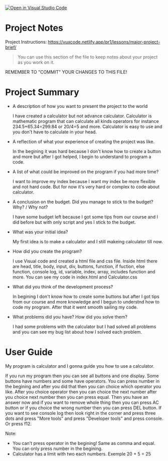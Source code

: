 [![Open in Visual Studio Code](https://classroom.github.com/assets/open-in-vscode-f059dc9a6f8d3a56e377f745f24479a46679e63a5d9fe6f495e02850cd0d8118.svg)](https://classroom.github.com/online_ide?assignment_repo_id=6022713&assignment_repo_type=AssignmentRepo)
# Project Notes

Project Instructions: https://vuxcode.netlify.app/pr1/lessons/major-project-brief/

> You can use this section of the file to keep notes about your project as you work on it.

REMEMBER TO "COMMIT" YOUR CHANGES TO THIS FILE!

# Project Summary

* A description of how you want to present the project to the world
  
  I have created a calculator but not advance calculator. Calculator is mathematic program that can calculate all kinds operators for instance 234.5+65.34=299.84 or 20/4=5
  and more. Calculator is easy to use and you don't have to calculate in your head.

* A reflection of what your experience of creating the project was like.
  
  In the begining it was hard because I don't know how to create a button and more but after I got helped, I begin to understand to program a code.
  
* A list of what could be improved on the program if you had more time?
  
  I want to improve my index because I want my index be more flexible and not hard code. But for now it's very hard or complex to code about calculator.
  
* A conclusion on the budget. Did you manage to stick to the budget? Why? / Why not?
  
  I have some budget left because I got some tips from our course and I did before but with only script and yes I stick to the budget.
  
* What was your initial idea?
  
  My first idea is to make a calculator and I still makeing calculator till now. 
  
* How did you create the program?
  
  I use Visual code and created a html file and css file. Inside html there are head, title, body, input, div, buttons, function, if fuction, else function, console log, id,
  variable, index, array, includes function and more. You can see my code in index.html and Calculator.css
  
* What did you think of the development process?
  
  In begining I don't know how to create some buttons but after I got tips from our course and more knowledge and I begun to understnd how to code my program.
  After that it went smooth sailing my code.
  
* What problems did you have? How did you solve them?
  
  I had some problems with the calculator but I had solved all problems and you can see my bug list about how I solved each problem.


# User Guide

My program is calculator and I gonna guide you how to use a calculator.

If you run my program then you can see all buttons and one display. Some buttons have numbers and some have operators. 
You can press number in the begining and after you did that then you can choice which operator you like. 
After you choice operator then you can choice the next number after you choice next number then you can press equal.
Then you have an answer now and if you want to remove whole thing then you can press AC button or if you choice the wrong number then you can press DEL button. 
If you want to see console log then look right in the corner and press three dots and press "More tools" and press "Developer tools" and press console. Or press f12.

Note: 
* You can't press operator in the begining! Same as comma and equal. You can only press number in the begining.
* Calculator has a limit with two each numbers. Exemple 20 + 5 = 25
 
